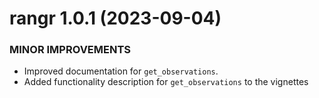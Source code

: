 # rangr 1.0.1 (2023-09-04)

### MINOR IMPROVEMENTS

-   Improved documentation for `get_observations`.
-   Added functionality description for `get_observations` to the vignettes
